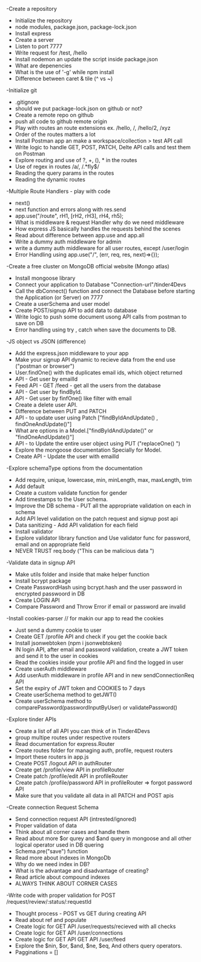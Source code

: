 -Create a repository
- Initialize the repository 
- node modules, package.json, package-lock.json 
- Install express
- Create a server
- Listen to port 7777
- Write request for /test, /hello
- Install nodemon an update the script inside package.json
- What are depenencies
- What is the use of '-g' while npm install
- Difference between caret & tile (^ vs ~) 

-Initialize git
- .gitignore
- should we put package-lock.json on github or not?
- Create a remote repo on github
- push all code to github remote origin  
- Play with routes an route extensions ex. /hello, /, /hello/2, /xyz
- Order of the routes matters a lot
- Install Postman app an make a workspace/collection > test API call
- Write logic to handle GET, POST, PATCH, Delte API calls and test them on Postman
- Explore routing and use of ?, +, (), * in the routes
- Use of regex in routes /a/, /.*fly$/
- Reading the query params in the routes 
- Reading the dynamic routes 

-Multiple Route Handlers - play with code 
- next()
- next function and errors along with res.send
- app.use("/route", rH1, [rH2, rH3], rH4, rh5);
- What is middleware & request Handler why do we need middleware
- How express JS basically handles the requests behind the scenes
- Read about difference between app.use and app.all
- Write a dummy auth middleware for admin 
- write a dummy auth middleware  for all user routes,  except /user/login
- Error Handling using app.use("/", (err, req, res, next)=>{});

-Create a free cluster on MongoDB official website (Mongo atlas)
- Install mongoose library
- Connect your application to Database "Connection-url"/tinder4Devs
- Call the dbConnect() function and connect the Database before starting the Application (or Server) on 7777
- Create a userSchema and user model 
- Create POST/signup API to add data to database
- Write logic to push some document usong API calls from postman to save on DB
- Error handling using try , catch when save the documents to DB.

-JS object vs JSON (difference)
- Add the express.json middleware to your app
- Make your signup  API dynamic to recieve data from the end use ("postman or browser")
- User.findOne() with the duplicates email ids, which object returned
- API - Get user by emailId
- Feed API - GET /feed - get all the users from the database
- API - Get user by findById.
- API - Get user by finfOne() like filter with email
- Create a delete user API.
- Difference between PUT and PATCH 
- API - to update user using Patch ["findByIdAndUpdate() , findOneAndUpdate()"]
- What are options in a Model.["findByIdAndUpdate()" or  "findOneAndUpdate()"]
- API - to Update the entire user object using PUT ("replaceOne() ")
- Explore the mongoose documentation Specially for Model.
- Create API - Update the user with emailId

-Explore schemaType options from the documentation
- Add require, unique, lowercase, min, minLength, max, maxLength, trim
- Add default
- Create a custom validate function for gender
- Add timestamps to the User schema.
- Improve the DB schema - PUT all the appropriate validation on each in schema
- Add API level validation on the patch request and signup post api 
- Data sanitizing - Add API validation for each field
- Install validator
- Explore validator library function and Use validator func for password, email and on appropriate field
- NEVER TRUST req.body ("This can be malicious data ")

-Validate data in signup API
- Make utils folder and inside that make helper function
- Install bcrypt package
- Create PasswordHash using bcrypt.hash and the user password in encrypted passwoord in DB
- Create LOGIN API 
- Compare Password and Throw Error if email or password are invalid

-Install cookies-parser // for makin our app to read the cookies
- Just send a dummy cookie to user 
- Create GET /profile API and check if you get the cookie back
- Install jsonwebtoken  (npm i jsonwebtoken)     
- IN login API, after email and password validation, create a  JWT token and send it to the user in cookies
- Read the cookies inside your profile API and find the logged in user
- Create userAuth middleware
- Add userAuth middleware in profile API and in new sendConnectionReq API
- Set the expiry of JWT token and COOKIES to 7 days
- Create userSchema method to getJWT()
- Create userSchema method to comparePassword(passwordInputByUser) or validatePassword() 

-Explore tinder APIs
- Create a list of all API you can think of in Tinder4Devs
- group multipe routes under respective routers
- Read documentation for express.Router
- Create routes folder for managing auth, profile, request routers
- Import these routers in app.js
- Create POST /logout API in authRouter
- Create get /profile/view API in profileRouter
- Create patch /profile/edit  API in profileRouter
- Create patch /profile/password  API in profileRouter => forgot password API
- Make sure that you validate all data in all PATCH and POST apis

-Create connection Request Schema
- Send connection request API (intrested/ignored)
- Proper validation of data
- Think about all corner cases and handle them
- Read about more $or qurey and $and query in mongoose and all other logical operator used in DB quering
- Schema.pre("save") function
- Read more about indexes in MongoDb
- Why do we need index in DB?
- What is the advantage and disadvantage of creating?
- Read article about compound indexes 
- ALWAYS THINK ABOUT CORNER CASES

-Write code with proper validation for POST /request/review/:status/:requestId
- Thought process - POST vs GET during creating API
- Read about ref and populate 
- Create logic for GET API /user/requests/recieved with all checks 
- Create logic for GET API /user/connections 
- Create logic for GET API GET API /user/feed 
- Explore the $nin, $or, $and, $ne, $eq, And others query operators.
- Pagginations = []

